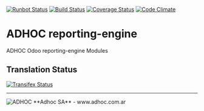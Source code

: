 [![Runbot Status](http://runbot.adhoc.com.ar/runbot/badge/flat/25/11.0.svg)](http://runbot.adhoc.com.ar/runbot/repo/github-com-ingadhoc-reporting-engine-25)
[![Build Status](https://travis-ci.org/ingadhoc/reporting-engine.svg?branch=11.0)](https://travis-ci.org/ingadhoc/reporting-engine)
[![Coverage Status](https://coveralls.io/repos/ingadhoc/reporting-engine/badge.png?branch=11.0)](https://coveralls.io/r/ingadhoc/reporting-engine?branch=11.0)
[![Code Climate](https://codeclimate.com/github/ingadhoc/reporting-engine/badges/gpa.svg)](https://codeclimate.com/github/ingadhoc/reporting-engine)

# ADHOC reporting-engine

ADHOC Odoo reporting-engine Modules

[//]: # (addons)
[//]: # (end addons)

Translation Status
------------------
[![Transifex Status](https://www.transifex.com/projects/p/ingadhoc-reporting-engine-11-0/chart/image_png)](https://www.transifex.com/projects/p/ingadhoc-reporting-engine-11-0)

----

<img alt="ADHOC" src="http://fotos.subefotos.com/83fed853c1e15a8023b86b2b22d6145bo.png" />
**Adhoc SA** - www.adhoc.com.ar
